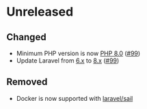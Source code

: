 # Unreleased

## Changed

- Minimum PHP version is now [PHP 8.0](https://www.php.net/releases/8.0/en.php) ([#99](https://github.com/MarceauKa/shaark/issues/99))
- Update Laravel from [6.x](https://laravel.com/docs/6.x) to [8.x](https://laravel.com/docs/8.x) ([#99](https://github.com/MarceauKa/shaark/issues/99))

## Removed

- Docker is now supported with [laravel/sail](https://laravel.com/docs/8.x/sail)